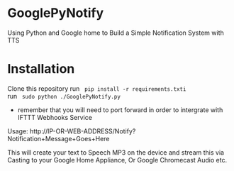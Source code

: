 # GooglePyNotify
Using Python and Google home to Build a Simple Notification System with TTS

# Installation

Clone this repository
run <code> pip install -r requirements.txti </code>
run <code> sudo python ./GooglePyNotify.py </code>
- remember that you will need to port forward in order to intergrate with IFTTT Webhooks Service

Usage: http://IP-OR-WEB-ADDRESS/Notify?Notification+Message+Goes+Here

This will create your text to Speech MP3 on the device and stream this via Casting to your Google Home Appliance, Or Google Chromecast Audio etc.
